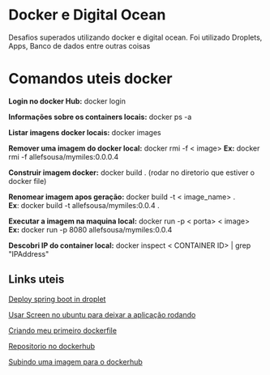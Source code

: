 # Docker e Digital Ocean

Desafios superados utilizando docker e digital ocean. Foi utilizado Droplets, Apps, Banco de dados entre outras coisas 

# Comandos uteis docker

**Login no docker Hub:** docker login 

**Informações sobre os containers locais:** docker ps -a

**Listar imagens docker locais:** docker images 

**Remover uma imagem do docker local:**  docker rmi -f < image>
**Ex:** docker rmi -f allefsousa/mymiles:0.0.0.4 

**Construir imagem docker:** docker build . (rodar no diretorio que estiver o docker file)   

**Renomear imagem apos geração:**  docker build -t < image_name>   .   
**Ex**: docker build -t allefsousa/mymiles:0.0.4 .  

**Executar a imagem na maquina local:** docker run -p < porta> < image>   
**Ex:** docker run -p 8080  allefsousa/mymiles:0.0.4   

**Descobri IP do container local:** docker inspect < CONTAINER ID> | grep "IPAddress"

## Links uteis
[Deploy spring boot in droplet](https://www.digitalocean.com/community/questions/deploy-spring-boot-jar-fie)

[Usar Screen no ubuntu para deixar a aplicação rodando](https://www.digitalocean.com/community/tutorials/how-to-install-and-use-screen-on-an-ubuntu-cloud-server)

[Criando meu primeiro dockerfile](https://www.youtube.com/watch?v=5QGexrfqu60)

[Repositorio no dockerhub](https://hub.docker.com/repositories)

[Subindo uma imagem para o dockerhub](https://jtemporal.com/subindo-imagens-docker-pro-dockerhub/)

